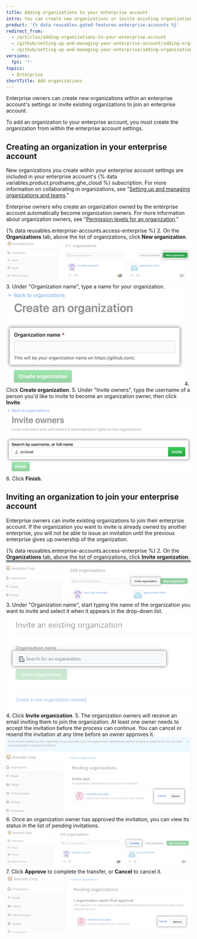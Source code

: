 ```yaml
---
title: Adding organizations to your enterprise account
intro: You can create new organizations or invite existing organizations to manage within your enterprise account.
product: '{% data reusables.gated-features.enterprise-accounts %}'
redirect_from:
  - /articles/adding-organizations-to-your-enterprise-account
  - /github/setting-up-and-managing-your-enterprise-account/adding-organizations-to-your-enterprise-account
  - /github/setting-up-and-managing-your-enterprise/adding-organizations-to-your-enterprise-account
versions:
  fpt: '*'
topics:
  - Enterprise
shortTitle: Add organizations
---
```


Enterprise owners can create new organizations within an enterprise account's settings or invite existing organizations to join an enterprise account.

To add an organization to your enterprise account, you must create the organization from within the enterprise account settings.

## Creating an organization in your enterprise account

New organizations you create within your enterprise account settings are included in your enterprise account's {% data variables.product.prodname_ghe_cloud %} subscription. For more information on collaborating in organizations, see "[Setting up and managing organizations and teams](/categories/setting-up-and-managing-organizations-and-teams)."

Enterprise owners who create an organization owned by the enterprise account automatically become organization owners. For more information about organization owners, see "[Permission levels for an organization](/articles/permission-levels-for-an-organization)."

{% data reusables.enterprise-accounts.access-enterprise %}
2. On the **Organizations** tab, above the list of organizations, click **New organization**. ![New organization button](/assets/images/help/business-accounts/enterprise-account-add-org.png)
3. Under "Organization name", type a name for your organization. ![Field to type a new organization name](/assets/images/help/business-accounts/new-organization-name-field.png)
4. Click **Create organization**.
5. Under "Invite owners", type the username of a person you'd like to invite to become an organization owner, then click **Invite**. ![Organization owner search field and Invite button](/assets/images/help/business-accounts/invite-org-owner.png)
6. Click **Finish**.

## Inviting an organization to join your enterprise account

Enterprise owners can invite existing organizations to join their enterprise account. If the organization you want to invite is already owned by another enterprise, you will not be able to issue an invitation until the previous enterprise gives up ownership of the organization.

{% data reusables.enterprise-accounts.access-enterprise %}
2. On the **Organizations** tab, above the list of organizations, click **Invite organization**. ![Invite organization](/assets/images/help/business-accounts/enterprise-account-invite-organization.png)
3. Under "Organization name", start typing the name of the organization you want to invite and select it when it appears in the drop-down list. ![Search for organization](/assets/images/help/business-accounts/enterprise-account-search-for-organization.png)
4. Click **Invite organization**.
5. The organization owners will receive an email inviting them to join the organization. At least one owner needs to accept the invitation before the process can continue. You can cancel or resend the invitation at any time before an owner approves it. ![Cancel or resend](/assets/images/help/business-accounts/enterprise-account-invitation-sent.png)
6. Once an organization owner has approved the invitation, you can view its status in the list of pending invitations. ![Pending invitation](/assets/images/help/business-accounts/enterprise-account-pending.png)
7. Click **Approve** to complete the transfer, or **Cancel** to cancel it. ![Approve invitation](/assets/images/help/business-accounts/enterprise-account-transfer-approve.png)
